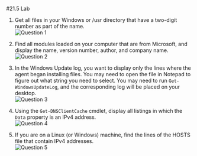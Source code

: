 #21.5 Lab

1. Get all files in your Windows or /usr directory that have a two-digit number as part of the name.<br>
![Question 1](https://github.com/johnnyh209/PowerShell-Exercises/assets/33064730/9bba77df-b8d3-4f0f-be7a-8d90d9e35232)

2. Find all modules loaded on your computer that are from Microsoft, and display the name, version number, author, and company name.<br>
![Question 2](https://github.com/johnnyh209/PowerShell-Exercises/assets/33064730/88286ab6-ee42-4250-8834-ada0e7d2ced5)

3. In the Windows Update log, you want to display only the lines where the agent began installing files. You may need to open the file in Notepad to figure out what string you need to select. You may need to run `Get-WindowsUpdateLog`, and the corresponding log will be placed on your desktop.<br>
![Question 3](https://github.com/johnnyh209/PowerShell-Exercises/assets/33064730/a5b3710a-dca5-4c77-9ca4-e6db2a7978c4)

4. Using the `Get-DNSClientCache` cmdlet, display all listings in which the `Data` property is an IPv4 address.<br>
![Question 4](https://github.com/johnnyh209/PowerShell-Exercises/assets/33064730/0c6e7e7e-ed5f-4cf8-b7e8-4eabe7d45c7f)

5. If you are on a Linux (or Windows) machine, find the lines of the HOSTS file that contain IPv4 addresses.<br>
![Question 5](https://github.com/johnnyh209/PowerShell-Exercises/assets/33064730/7adf2a94-4175-4935-b1f0-65665a0c1063)
